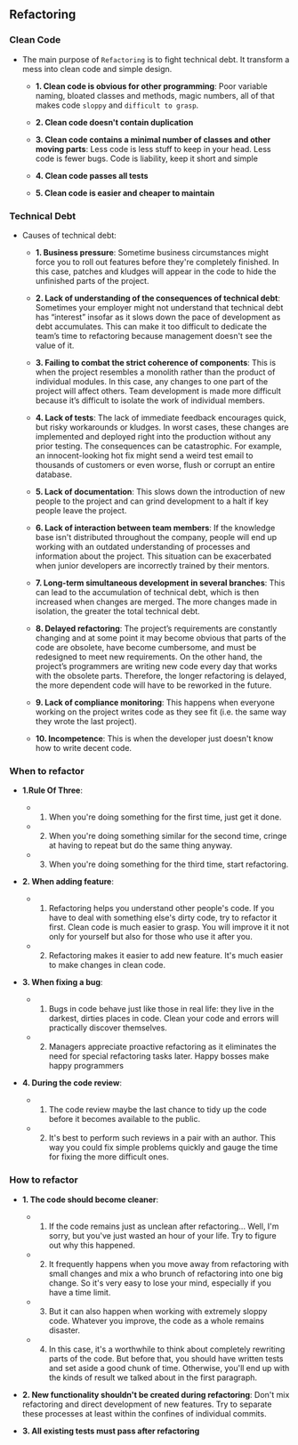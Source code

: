 ## Refactoring

### Clean Code

- The main purpose of `Refactoring` is to fight technical debt. It transform a mess into clean code and simple design.

  - **1. Clean code is obvious for other programming**: Poor variable naming, bloated classes and methods, magic numbers, all of that makes code `sloppy` and `difficult to grasp`.

  - **2. Clean code doesn't contain duplication**

  - **3. Clean code contains a minimal number of classes and other moving parts**: Less code is less stuff to keep in your head. Less code is fewer bugs. Code is liability, keep it short and simple

  - **4. Clean code passes all tests**

  - **5. Clean code is easier and cheaper to maintain**

### Technical Debt

- Causes of technical debt:

  - **1. Business pressure**: Sometime business circumstances might force you to roll out features before they're completely finished. In this case, patches and kludges will appear in the code to hide the unfinished parts of the project.

  - **2. Lack of understanding of the consequences of technical debt**: Sometimes your employer might not understand that technical debt has “interest” insofar as it slows down the pace of development as debt accumulates. This can make it too difficult to dedicate the team’s time to refactoring because management doesn't see the value of it.

  - **3. Failing to combat the strict coherence of components**: This is when the project resembles a monolith rather than the product of individual modules. In this case, any changes to one part of the project will affect others. Team development is made more difficult because it’s difficult to isolate the work of individual members.

  - **4. Lack of tests**: The lack of immediate feedback encourages quick, but risky workarounds or kludges. In worst cases, these changes are implemented and deployed right into the production without any prior testing. The consequences can be catastrophic. For example, an innocent-looking hot fix might send a weird test email to thousands of customers or even worse, flush or corrupt an entire database.

  - **5. Lack of documentation**: This slows down the introduction of new people to the project and can grind development to a halt if key people leave the project.

  - **6. Lack of interaction between team members**: If the knowledge base isn't distributed throughout the company, people will end up working with an outdated understanding of processes and information about the project. This situation can be exacerbated when junior developers are incorrectly trained by their mentors.

  - **7. Long-term simultaneous development in several branches**: This can lead to the accumulation of technical debt, which is then increased when changes are merged. The more changes made in isolation, the greater the total technical debt.

  - **8. Delayed refactoring**: The project’s requirements are constantly changing and at some point it may become obvious that parts of the code are obsolete, have become cumbersome, and must be redesigned to meet new requirements. On the other hand, the project’s programmers are writing new code every day that works with the obsolete parts. Therefore, the longer refactoring is delayed, the more dependent code will have to be reworked in the future.

  - **9. Lack of compliance monitoring**: This happens when everyone working on the project writes code as they see fit (i.e. the same way they wrote the last project).

  - **10. Incompetence**: This is when the developer just doesn't know how to write decent code.

### When to refactor

- **1.Rule Of Three**:

  - 1. When you're doing something for the first time, just get it done.
 
  - 2. When you're doing something similar for the second time, cringe at having to repeat but do the same thing anyway.
 
  - 3. When you're doing something for the third time, start refactoring.

- **2. When adding feature**:

  - 1. Refactoring helps you understand other people's code. If you have to deal with something else's dirty code, try to refactor it first. Clean code is much easier to grasp. You will improve it it not only for yourself but also for those who use it after you.

  - 2. Refactoring makes it easier to add new feature. It's much easier to make changes in clean code.

- **3. When fixing a bug**:

  - 1. Bugs in code behave just like those in real life: they live in the darkest, dirties places in code. Clean your code and errors will practically discover themselves.

  - 2. Managers appreciate proactive refactoring as it eliminates the need for special refactoring tasks later. Happy bosses make happy programmers

- **4. During the code review**:

  - 1. The code review maybe the last chance to tidy up the code before it becomes available to the public.

  - 2. It's best to perform such reviews in a pair with an author. This way you could fix simple problems quickly and gauge the time for fixing the more difficult ones.

### How to refactor

- **1. The code should become cleaner**:

  - 1. If the code remains just as unclean after refactoring... Well, I'm sorry, but you've just wasted an hour of your life. Try to figure out why this happened.

  - 2. It frequently happens when you move away from refactoring with small changes and mix a who brunch of refactoring into one big change. So it's very easy to lose your mind, especially if you have a time limit.

  - 3. But it can also happen when working with extremely sloppy code. Whatever you improve, the code as a whole remains disaster.

  - 4. In this case, it's a worthwhile to think about completely rewriting parts of the code. But before that, you should have written tests and set aside a good chunk of time. Otherwise, you'll end up with the kinds of result we talked about in the first paragraph.

- **2. New functionality shouldn't be created during refactoring**: Don't mix refactoring and direct development of new features. Try to separate these processes at least within the confines of individual commits.

- **3. All existing tests must pass after refactoring**
